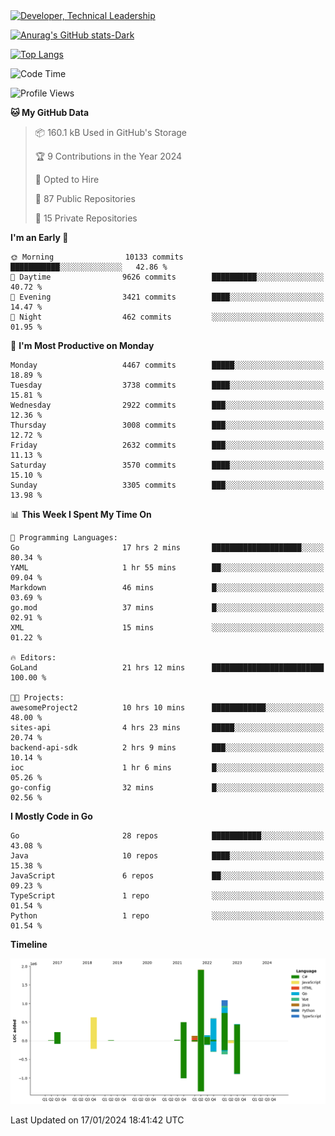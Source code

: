 <div>
  <a href="https://www.linkedin.com/in/arielpineiro/" target="_blank" rel="nofollow noopener noreferrer">
    <img src="https://img.shields.io/badge/-LinkedIn-%230077B5?style=for-the-badge&logo=linkedin&logoColor=white" alt="Developer, Technical Leadership" title="Ariel Piñeiro">
  </a>
</div>

[![Anurag's GitHub stats-Dark](https://github-readme-stats.vercel.app/api?username=arielsrv&show_icons=true&theme=dark#gh-dark-mode-only)](https://github.com/anuraghazra/github-readme-stats#gh-dark-mode-only)

[![Top Langs](https://github-readme-stats.vercel.app/api/top-langs/?username=arielsrv&layout=compact&langs_count=10&theme=dark#gh-dark-mode-only)](https://github.com/anuraghazra/github-readme-stats&theme=dark#gh-dark-mode-only)

<!--START_SECTION:waka-->
![Code Time](http://img.shields.io/badge/Code%20Time-452%20hrs%2022%20mins-blue)

![Profile Views](http://img.shields.io/badge/Profile%20Views-1-blue)

**🐱 My GitHub Data** 

> 📦 160.1 kB Used in GitHub's Storage 
 > 
> 🏆 9 Contributions in the Year 2024
 > 
> 💼 Opted to Hire
 > 
> 📜 87 Public Repositories 
 > 
> 🔑 15 Private Repositories 
 > 
**I'm an Early 🐤** 

```text
🌞 Morning                10133 commits       ███████████░░░░░░░░░░░░░░   42.86 % 
🌆 Daytime                9626 commits        ██████████░░░░░░░░░░░░░░░   40.72 % 
🌃 Evening                3421 commits        ████░░░░░░░░░░░░░░░░░░░░░   14.47 % 
🌙 Night                  462 commits         ░░░░░░░░░░░░░░░░░░░░░░░░░   01.95 % 
```
📅 **I'm Most Productive on Monday** 

```text
Monday                   4467 commits        █████░░░░░░░░░░░░░░░░░░░░   18.89 % 
Tuesday                  3738 commits        ████░░░░░░░░░░░░░░░░░░░░░   15.81 % 
Wednesday                2922 commits        ███░░░░░░░░░░░░░░░░░░░░░░   12.36 % 
Thursday                 3008 commits        ███░░░░░░░░░░░░░░░░░░░░░░   12.72 % 
Friday                   2632 commits        ███░░░░░░░░░░░░░░░░░░░░░░   11.13 % 
Saturday                 3570 commits        ████░░░░░░░░░░░░░░░░░░░░░   15.10 % 
Sunday                   3305 commits        ███░░░░░░░░░░░░░░░░░░░░░░   13.98 % 
```


📊 **This Week I Spent My Time On** 

```text
💬 Programming Languages: 
Go                       17 hrs 2 mins       ████████████████████░░░░░   80.34 % 
YAML                     1 hr 55 mins        ██░░░░░░░░░░░░░░░░░░░░░░░   09.04 % 
Markdown                 46 mins             █░░░░░░░░░░░░░░░░░░░░░░░░   03.69 % 
go.mod                   37 mins             █░░░░░░░░░░░░░░░░░░░░░░░░   02.91 % 
XML                      15 mins             ░░░░░░░░░░░░░░░░░░░░░░░░░   01.22 % 

🔥 Editors: 
GoLand                   21 hrs 12 mins      █████████████████████████   100.00 % 

🐱‍💻 Projects: 
awesomeProject2          10 hrs 10 mins      ████████████░░░░░░░░░░░░░   48.00 % 
sites-api                4 hrs 23 mins       █████░░░░░░░░░░░░░░░░░░░░   20.74 % 
backend-api-sdk          2 hrs 9 mins        ███░░░░░░░░░░░░░░░░░░░░░░   10.14 % 
ioc                      1 hr 6 mins         █░░░░░░░░░░░░░░░░░░░░░░░░   05.26 % 
go-config                32 mins             █░░░░░░░░░░░░░░░░░░░░░░░░   02.56 % 
```

**I Mostly Code in Go** 

```text
Go                       28 repos            ███████████░░░░░░░░░░░░░░   43.08 % 
Java                     10 repos            ████░░░░░░░░░░░░░░░░░░░░░   15.38 % 
JavaScript               6 repos             ██░░░░░░░░░░░░░░░░░░░░░░░   09.23 % 
TypeScript               1 repo              ░░░░░░░░░░░░░░░░░░░░░░░░░   01.54 % 
Python                   1 repo              ░░░░░░░░░░░░░░░░░░░░░░░░░   01.54 % 
```



**Timeline**

![Lines of Code chart](https://raw.githubusercontent.com/arielsrv/arielsrv/main/assets/bar_graph.png)


 Last Updated on 17/01/2024 18:41:42 UTC
<!--END_SECTION:waka-->
